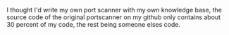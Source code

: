 I thought I'd write my own port scanner with my own knowledge base, the source code of the original portscanner on my github only contains about 30 percent of my code, the rest being someone elses code. 

